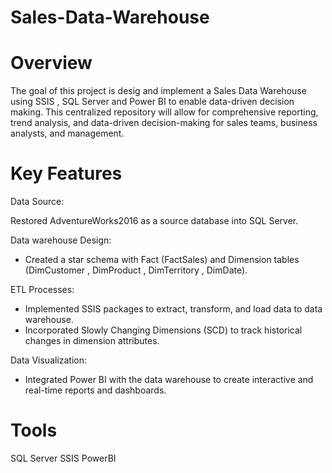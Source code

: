 # Sales-Data-Warehouse

# Overview
The goal of this project is desig and implement a Sales Data Warehouse using SSIS , SQL Server and Power BI to enable data-driven decision making.
This centralized repository will allow for comprehensive reporting, trend analysis, and data-driven decision-making for sales teams, business analysts, and management.

# Key Features

Data Source:

Restored AdventureWorks2016 as a source database into SQL Server. 

Data warehouse Design:

- Created a star schema with Fact (FactSales) and Dimension tables (DimCustomer , DimProduct , DimTerritory , DimDate).

ETL Processes: 

- Implemented SSIS packages to extract, transform, and load data to data warehouse.
- Incorporated Slowly Changing Dimensions (SCD) to track historical changes in dimension attributes.

Data Visualization:

- Integrated Power BI with the data warehouse to create interactive and real-time reports and dashboards.

# Tools

SQL Server 
SSIS
PowerBI
